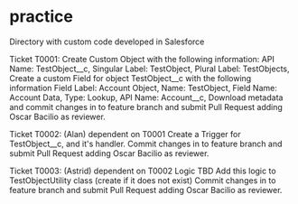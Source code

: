 # practice
Directory with custom code developed in Salesforce


Ticket T0001:
Create Custom Object with the following information:
  API Name: 
    TestObject__c, 
  Singular Label: 
    TestObject, 
  Plural Label: 
    TestObjects,
Create a custom Field for object TestObject__c with the following information
  Field Label: 
    Account	Object, 
  Name:	
    TestObject, 
  Field Name:	
    Account	Data, 
  Type:	
    Lookup, 
  API Name:	
    Account__c, 
Download metadata and commit changes in to feature branch and submit Pull Request adding Oscar Bacilio as reviewer.

Ticket T0002: (Alan) dependent on T0001
Create a Trigger for TestObject__c, and it's handler.
Commit changes in to feature branch and submit Pull Request adding Oscar Bacilio as reviewer.

Ticket T0003: (Astrid) dependent on T0002
Logic TBD
Add this logic to TestObjectUtility class (create if it does not exist)
Commit changes in to feature branch and submit Pull Request adding Oscar Bacilio as reviewer.
